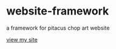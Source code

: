 # website-framework
a framework for pitacus chop art website

[view my site](https://emiyaji.github.io/website-framework/index.html)